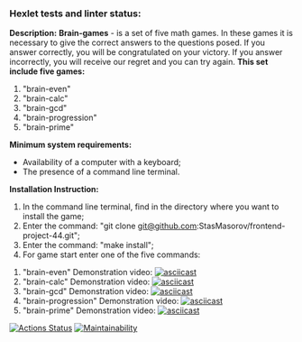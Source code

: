 ### Hexlet tests and linter status:
**Description:**
**Brain-games** - is a set of five math games. In these games it is necessary to give the correct answers to the questions posed. If you answer correctly, you will be congratulated on your victory. If you answer incorrectly, you will receive our regret and you can try again. 
**This set include five games:**
  1. "brain-even"
  2. "brain-calc"
  3. "brain-gcd"
  4. "brain-progression"
  5. "brain-prime"

**Minimum system requirements:** 
* Availability of a computer with a keyboard; 
* The presence of a command line terminal.

**Installation Instruction:**
1. In the command line terminal, find in the directory where you want to install the game;
2. Enter the command: "git clone git@github.com:StasMasorov/frontend-project-44.git";
3. Enter the command: "make install";
4. For game start enter one of the five commands: 
  1) "brain-even" Demonstration video: 
  [![asciicast](https://asciinema.org/a/XbXR89NGwswUY0Ja9O1lHWSet.svg)](https://asciinema.org/a/XbXR89NGwswUY0Ja9O1lHWSet)
  2) "brain-calc" Demonstration video: 
  [![asciicast](https://asciinema.org/a/jSfFG4JwhelK7Lhxo7ESr1NP6.svg)](https://asciinema.org/a/jSfFG4JwhelK7Lhxo7ESr1NP6)
  3) "brain-gcd" Demonstration video: 
  [![asciicast](https://asciinema.org/a/Njy1lncbBqLq0ZZVKPxW6uOkc.svg)](https://asciinema.org/a/Njy1lncbBqLq0ZZVKPxW6uOkc)
  4) "brain-progression" Demonstration video: 
  [![asciicast](https://asciinema.org/a/lTLIUVTdxB9MoMXKSi6yodoee.svg)](https://asciinema.org/a/lTLIUVTdxB9MoMXKSi6yodoee)
  5) "brain-prime" Demonstration video:
  [![asciicast](https://asciinema.org/a/o2aaXPqnTIdEZwn0KoISwlMyq.svg)](https://asciinema.org/a/o2aaXPqnTIdEZwn0KoISwlMyq)

[![Actions Status](https://github.com/StasMasorov/frontend-project-44/workflows/hexlet-check/badge.svg)](https://github.com/StasMasorov/frontend-project-44/actions)
[![Maintainability](https://api.codeclimate.com/v1/badges/9ccf0cca5220e67de82c/maintainability)](https://codeclimate.com/github/StasMasorov/frontend-project-44/maintainability)
